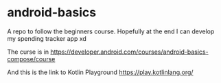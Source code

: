 # android-basics
A repo to follow the beginners course. Hopefully at the end I can develop my spending tracker app xd

The curse is in <https://developer.android.com/courses/android-basics-compose/course>

And this is the link to Kotlin Playground <https://play.kotlinlang.org/>
